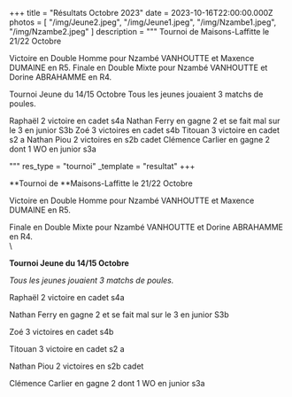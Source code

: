 +++
title = "Résultats Octobre 2023"
date = 2023-10-16T22:00:00.000Z
photos = [
  "/img/Jeune2.jpeg",
  "/img/Jeune1.jpeg",
  "/img/Nzambe1.jpeg",
  "/img/Nzambe2.jpeg"
]
description = """
Tournoi de Maisons-Laffitte le 21/22 Octobre


Victoire en Double Homme pour Nzambé VANHOUTTE et Maxence DUMAINE en R5.
Finale en Double Mixte pour Nzambé VANHOUTTE et Dorine ABRAHAMME en R4.




Tournoi Jeune du 14/15 Octobre
Tous les jeunes jouaient 3 matchs de poules.


Raphaël 2 victoire en cadet s4a
Nathan Ferry en gagne 2 et se fait mal sur le 3 en junior S3b
Zoé 3 victoires en cadet s4b
Titouan 3 victoire en cadet s2 a
Nathan Piou 2 victoires en s2b cadet
Clémence Carlier en gagne 2 dont 1 WO en junior s3a


"""
res_type = "tournoi"
_template = "resultat"
+++

**Tournoi de **Maisons-Laffitte le 21/22 Octobre


Victoire en Double Homme pour Nzambé VANHOUTTE et Maxence DUMAINE en R5.

Finale en Double Mixte pour Nzambé VANHOUTTE et Dorine ABRAHAMME en R4.\
\


**Tournoi Jeune du 14/15 Octobre**

*Tous les jeunes jouaient 3 matchs de poules.*

Raphaël 2 victoire en cadet s4a

Nathan Ferry en gagne 2 et se fait mal sur le 3 en junior S3b

Zoé 3 victoires en cadet s4b

Titouan 3 victoire en cadet s2 a

Nathan Piou 2 victoires en s2b cadet

Clémence Carlier en gagne 2 dont 1 WO en junior s3a
